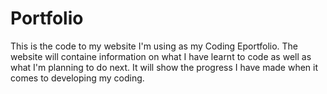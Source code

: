 # Portfolio
This is the code to my website I'm using as my Coding Eportfolio. 
The website will containe information on what I have learnt to 
code as well as what I'm planning to do next. It will show the 
progress I have made when it comes to developing my coding.
